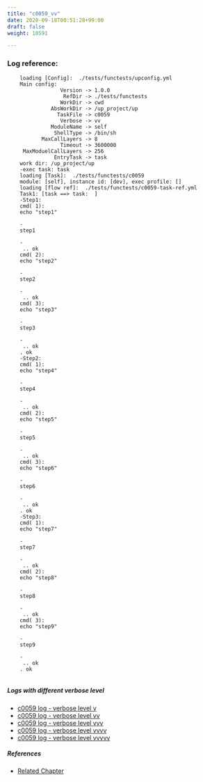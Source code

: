 ```yaml
---
title: "c0059_vv"
date: 2020-09-18T00:51:28+99:00
draft: false
weight: 10591

---
```


### Log reference: <no value>

```
    loading [Config]:  ./tests/functests/upconfig.yml
    Main config:
                 Version -> 1.0.0
                  RefDir -> ./tests/functests
                 WorkDir -> cwd
              AbsWorkDir -> /up_project/up
                TaskFile -> c0059
                 Verbose -> vv
              ModuleName -> self
               ShellType -> /bin/sh
           MaxCallLayers -> 8
                 Timeout -> 3600000
     MaxModuelCallLayers -> 256
               EntryTask -> task
    work dir: /up_project/up
    -exec task: task
    loading [Task]:  ./tests/functests/c0059
    module: [self], instance id: [dev], exec profile: []
    loading [flow ref]:  ./tests/functests/c0059-task-ref.yml
    Task1: [task ==> task:  ]
    -Step1:
    cmd( 1):
    echo "step1"
    
    -
    step1
    
    -
     .. ok
    cmd( 2):
    echo "step2"
    
    -
    step2
    
    -
     .. ok
    cmd( 3):
    echo "step3"
    
    -
    step3
    
    -
     .. ok
    . ok
    -Step2:
    cmd( 1):
    echo "step4"
    
    -
    step4
    
    -
     .. ok
    cmd( 2):
    echo "step5"
    
    -
    step5
    
    -
     .. ok
    cmd( 3):
    echo "step6"
    
    -
    step6
    
    -
     .. ok
    . ok
    -Step3:
    cmd( 1):
    echo "step7"
    
    -
    step7
    
    -
     .. ok
    cmd( 2):
    echo "step8"
    
    -
    step8
    
    -
     .. ok
    cmd( 3):
    echo "step9"
    
    -
    step9
    
    -
     .. ok
    . ok
    
```

##### Logs with different verbose level
* [c0059 log - verbose level v](../../logs/c0059_v)
* [c0059 log - verbose level vv](../../logs/c0059_vv)
* [c0059 log - verbose level vvv](../../logs/c0059_vvv)
* [c0059 log - verbose level vvvv](../../logs/c0059_vvvv)
* [c0059 log - verbose level vvvvv](../../logs/c0059_vvvvv)

##### References
* [Related Chapter](../../organization/c0059)

